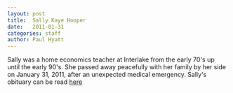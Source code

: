 ```yaml
---
layout: post
title:  Sally Kaye Hooper
date:   2011-01-31
categories: staff
author: Paul Hyatt
---
```

Sally was a home economics teacher at Interlake from the early 70's up until the early 90's. She passed away peacefully with her family by her side on January 31, 2011, after an unexpected medical emergency. Sally's obituary can be read [here](http://tinyurl.com/lkeww5e)
